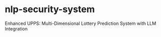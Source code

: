 # nlp-security-system
Enhanced UPPS: Multi-Dimensional Lottery Prediction System with LLM Integration
